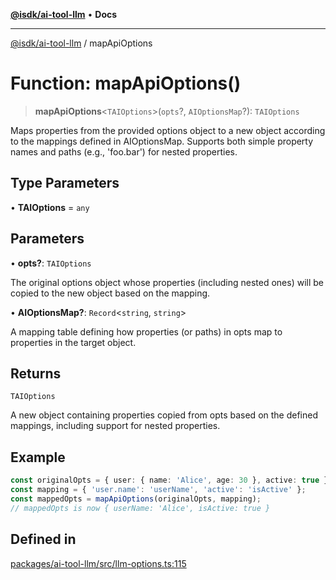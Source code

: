 [**@isdk/ai-tool-llm**](../README.md) • **Docs**

***

[@isdk/ai-tool-llm](../globals.md) / mapApiOptions

# Function: mapApiOptions()

> **mapApiOptions**\<`TAIOptions`\>(`opts`?, `AIOptionsMap`?): `TAIOptions`

Maps properties from the provided options object to a new object according to the mappings defined in AIOptionsMap.
Supports both simple property names and paths (e.g., 'foo.bar') for nested properties.

## Type Parameters

• **TAIOptions** = `any`

## Parameters

• **opts?**: `TAIOptions`

The original options object whose properties (including nested ones) will be copied to the new object based on the mapping.

• **AIOptionsMap?**: `Record`\<`string`, `string`\>

A mapping table defining how properties (or paths) in opts map to properties in the target object.

## Returns

`TAIOptions`

A new object containing properties copied from opts based on the defined mappings, including support for nested properties.

## Example

```ts
const originalOpts = { user: { name: 'Alice', age: 30 }, active: true };
const mapping = { 'user.name': 'userName', 'active': 'isActive' };
const mappedOpts = mapApiOptions(originalOpts, mapping);
// mappedOpts is now { userName: 'Alice', isActive: true }
```

## Defined in

[packages/ai-tool-llm/src/llm-options.ts:115](https://github.com/isdk/ai-tool-llm.js/blob/9605df51949af058c01251578849aa8202fccd66/src/llm-options.ts#L115)
